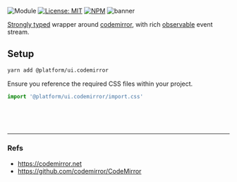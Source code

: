 ![Module](https://img.shields.io/badge/%40platform-ui.codemirror-%23EA4E7E.svg)
[![License: MIT](https://img.shields.io/badge/license-MIT-blue.svg)](https://opensource.org/licenses/MIT)
[![NPM](https://img.shields.io/npm/v/@platform/ui.codemirror.svg?colorB=blue&style=flat)](https://www.npmjs.com/package/@platform/ui.codemirror)
![banner](https://user-images.githubusercontent.com/185555/55036215-d15ac900-507e-11e9-9aa9-8b67a6162a62.png)


[Strongly typed](https://www.typescriptlang.org) wrapper around [codemirror](https://codemirror.net/), with rich [observable](https://www.learnrxjs.io) event stream.


## Setup
```bash
yarn add @platform/ui.codemirror
```

Ensure you reference the required CSS files within your project.

```typescript
import '@platform/ui.codemirror/import.css'
```

<p>&nbsp;<p>
<p>&nbsp;<p>

---

### Refs
- https://codemirror.net
- https://github.com/codemirror/CodeMirror
